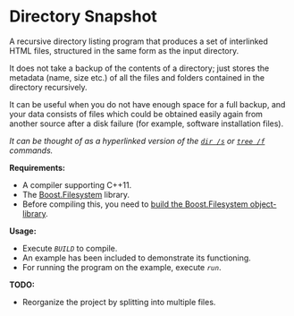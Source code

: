 # Directory Snapshot
A recursive directory listing program that produces a set of interlinked HTML files, structured in the same form as the input directory.

It does not take a backup of the contents of a directory; just stores the metadata (name, size etc.) of all the files and folders contained in the directory recursively.  

It can be useful when you do not have enough space for a full backup, and your data consists of files which could be obtained easily again from another source after a disk failure (for example, software installation files).  

*It can be thought of as a hyperlinked version of the [`dir /s`][1] or [`tree /f`][2] commands.*

**Requirements:**
 - A compiler supporting C++11.
 - The [Boost.Filesystem][3] library.
 - Before compiling this, you need to [build the Boost.Filesystem object-library][4].
 
**Usage:**
 - Execute *`BUILD`* to compile.
 - An example has been included to demonstrate its functioning.
 - For running the program on the example, execute *`run`*.

**TODO:**
 - Reorganize the project by splitting into multiple files.

[1]:https://technet.microsoft.com/en-in/library/cc755121.aspx
[2]:https://www.microsoft.com/resources/documentation/windows/xp/all/proddocs/en-us/tree.mspx?mfr=true
[3]:http://www.boost.org/doc/libs/1_60_0/libs/filesystem/doc/index.htm
[4]:http://www.boost.org/doc/libs/1_60_0/libs/filesystem/doc/index.htm#Building
